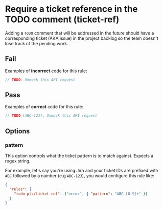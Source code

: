 # Require a ticket reference in the TODO comment (ticket-ref)

Adding a `TODO` comment that will be addressed in the future should have a corresponding ticket (AKA issue) in the project backlog so the team doesn't lose track of the pending work.

## Fail

Examples of **incorrect** code for this rule:

```js
// TODO: Unmock this API request
```

## Pass

Examples of **correct** code for this rule:

```js
// TODO (ABC-123): Unmock this API request
```

## Options

### pattern

This option controls what the ticket pattern is to match against. Expects a regex string.

For example, let's say you're using Jira and your ticket IDs are prefixed with `ABC` followed by a number (e.g `ABC-123`), you would configure this rule like:

```json
{
  "rules": {
    "todo-plz/ticket-ref": ["error", { "pattern": "ABC-[0-9]+" }]
  }
}
```
